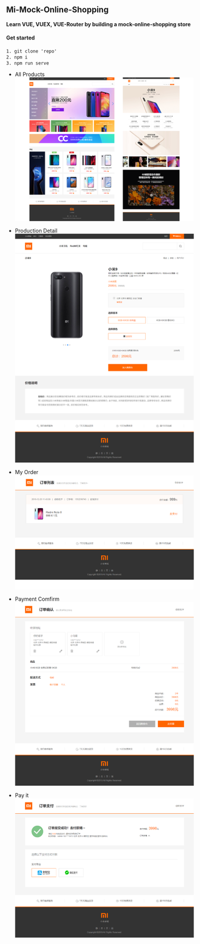 ## Mi-Mock-Online-Shopping 

**Learn VUE, VUEX, VUE-Router by building a mock-online-shopping store**

#### Get started

```
1. git clone 'repo'
2. npm i
3. npm run serve
```


- All Products
![Products-Displau](public\imgs\products-display.png)

- Production Detail
![Production-detail](public\imgs\production-detail.png)

- My Order
![My-Order](public\imgs\order-list.png)

- Payment Comfirm
![Payment-Comfirm](public\imgs\confirm.png)

- Pay it
![Pay it](public\imgs\pay.png)
